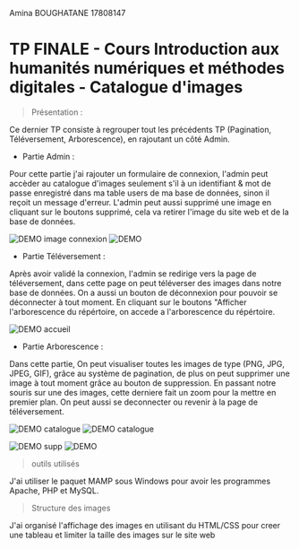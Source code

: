 Amina BOUGHATANE 17808147

# TP FINALE - Cours Introduction aux  humanités numériques et méthodes digitales -  Catalogue d'images


> Présentation :

Ce dernier TP consiste à regrouper tout les précédents TP (Pagination, Téléversement, Arborescence), en rajoutant un côté Admin.
* Partie Admin :

Pour cette partie j'ai rajouter un formulaire de connexion, l'admin peut accèder au catalogue d'images seulement s'il à un identifiant & mot de passe enregistré dans ma table users de ma base de données, sinon il reçoit un message d'erreur.
L'admin peut aussi supprimé une image en cliquant sur le boutons supprimé, cela va retirer l'image du site web et de la base de données.

![DEMO](https://github.com/aboughatane/TP2_HYPERMEDIA/tree/main/captures/Capture01) image connexion
![DEMO](https://github.com/aboughatane/TP2_HYPERMEDIA/tree/main/captures/Capture01)


* Partie Téléversement :

Après avoir validé la connexion, l'admin se redirige vers la page de téléversement, dans cette page on peut téléverser des images dans notre base de données.
On a aussi un bouton de déconnexion pour pouvoir se déconnecter à tout moment.
En cliquant sur le boutons "Afficher l'arborescence du répértoire, on accede a l'arborescence du répértoire.

 ![DEMO](https://github.com/aboughatane/TP2_HYPERMEDIA/tree/main/captures/Capture01)  accueil


* Partie Arborescence :


Dans cette partie, On peut visualiser toutes les images de type (PNG, JPG, JPEG, GIF), grâce au système de pagination, de plus on peut supprimer une image à tout moment grâce au bouton de suppression.
En passant notre souris sur une des images, cette derniere fait un zoom pour la mettre en premier plan.
On peut aussi se deconnecter ou revenir à la page de téléversement.

![DEMO](https://github.com/aboughatane/TP2_HYPERMEDIA/tree/main/captures/Capture01) catalogue
![DEMO](https://github.com/aboughatane/TP2_HYPERMEDIA/tree/main/captures/Capture01) catalogue

![DEMO](https://github.com/aboughatane/TP2_HYPERMEDIA/tree/main/captures/Capture01) supp
![DEMO](https://github.com/aboughatane/TP2_HYPERMEDIA/tree/main/captures/Capture01)



> outils utilisés 

J'ai utiliser le paquet MAMP sous Windows pour avoir les programmes Apache, PHP et MySQL.


> Structure des images 

J'ai organisé l'affichage des images en utilisant du HTML/CSS pour creer une tableau et limiter la taille des images sur le site web



